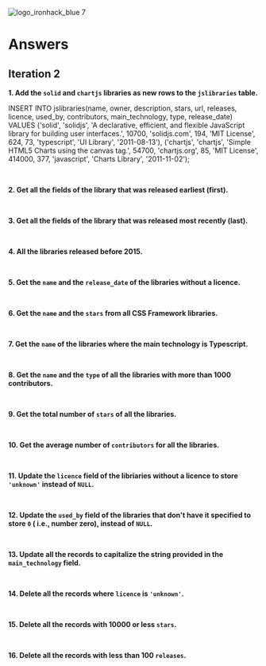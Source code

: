 ![logo_ironhack_blue 7](https://user-images.githubusercontent.com/23629340/40541063-a07a0a8a-601a-11e8-91b5-2f13e4e6b441.png)

# Answers

## Iteration 2

**1. Add the `solid` and `chartjs` libraries as new rows to the `jslibraries` table.**

INSERT INTO jslibraries(name, owner, description, stars, url, releases, licence, used_by, contributors, main_technology, type, release_date)
VALUES
('solid', 'solidjs', 'A declarative, efficient, and flexible JavaScript library for building user interfaces.', 10700, 'solidjs.com', 194, 'MIT License', 624, 73, 'typescript', 'UI Library', '2011-08-13'),
('chartjs', 'chartjs', 'Simple HTML5 Charts using the canvas tag.', 54700, 'chartjs.org', 85, 'MIT License', 414000, 377, 'javascript', 'Charts Library', '2011-11-02');

<br>

**2. Get all the fields of the library that was released earliest (first).**

<!-- Your Query Goes Here -->

<br>

**3. Get all the fields of the library that was released most recently (last).**

<!-- Your Query Goes Here -->

<br>

**4. All the libraries released before 2015.**

<!-- Your Query Goes Here -->

<br>

**5. Get the `name` and the `release_date` of the libraries without a licence.**

<!-- Your Query Goes Here -->

<br>

**6. Get the `name` and the `stars` from all CSS Framework libraries.**

<!-- Your Query Goes Here -->

<br>

**7. Get the `name` of the libraries where the main technology is Typescript.**

<!-- Your Query Goes Here -->

<br>

**8. Get the `name` and the `type` of all the libraries with more than 1000 contributors.**

<!-- Your Query Goes Here -->

<br>

**9. Get the total number of `stars` of all the libraries.**

<!-- Your Query Goes Here -->

<br>

**10. Get the average number of `contributors` for all the libraries.**

<!-- Your Query Goes Here -->

<br>

**11. Update the `licence` field of the libriaries without a licence to store `'unknown'` instead of `NULL`.**

<!-- Your Query Goes Here -->

<br>

**12. Update the `used_by` field of the libraries that don't have it specified to store `0` ( i.e., number zero), instead of `NULL`.**

<!-- Your Query Goes Here -->

<br>

**13. Update all the records to capitalize the string provided in the `main_technology` field.**

<!-- Your Query Goes Here -->

<br>

**14. Delete all the records where `licence` is `'unknown'`.**

<!-- Your Query Goes Here -->

<br>

**15. Delete all the records with 10000 or less `stars`.**

<!-- Your Query Goes Here -->

<br>

**16. Delete all the records with less than 100 `releases`.**

<!-- Your Query Goes Here -->

<br>
